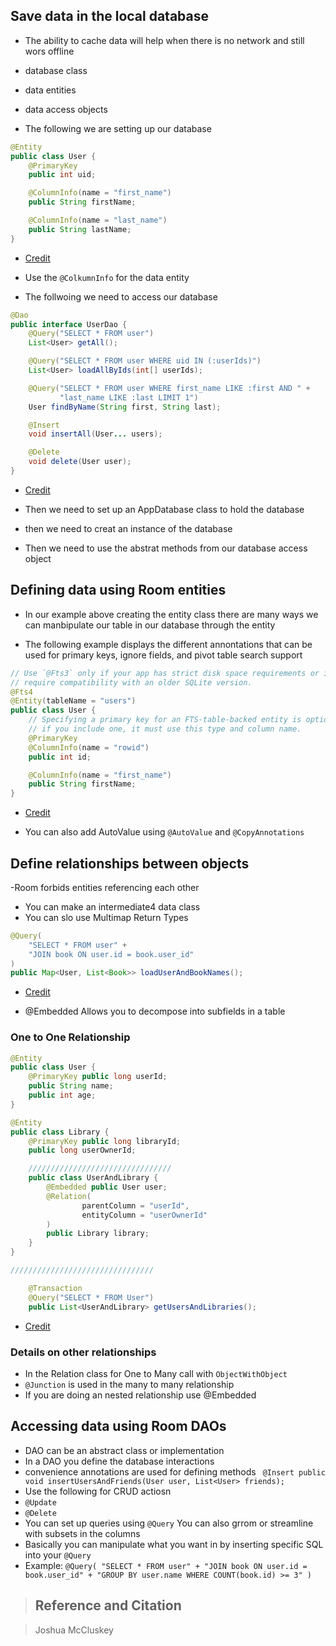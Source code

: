 ## Save data in the local database

- The ability to cache data will help when there is no network and still wors offline
- database class
- data entities
- data access objects

- The following we are setting up our database

```Java
@Entity
public class User {
    @PrimaryKey
    public int uid;

    @ColumnInfo(name = "first_name")
    public String firstName;

    @ColumnInfo(name = "last_name")
    public String lastName;
}

```

- [Credit](https://developer.android.com/training/data-storage/room)
- Use the `@ColkumnInfo` for the data entity

- The follwoing we need to access our database

```Java
@Dao
public interface UserDao {
    @Query("SELECT * FROM user")
    List<User> getAll();

    @Query("SELECT * FROM user WHERE uid IN (:userIds)")
    List<User> loadAllByIds(int[] userIds);

    @Query("SELECT * FROM user WHERE first_name LIKE :first AND " +
           "last_name LIKE :last LIMIT 1")
    User findByName(String first, String last);

    @Insert
    void insertAll(User... users);

    @Delete
    void delete(User user);
}
```

- [Credit](https://developer.android.com/training/data-storage/room)

- Then we need to set up an AppDatabase class to hold the database
- then we need to creat an instance of the database
- Then we need to use the abstrat methods from our database access object

## Defining data using Room entities

- In our example above creating the entity class there are many ways we can manbipulate our
  table in our database through the entity

- The following example displays the different annontations that can be used for primary keys, ignore fields, and pivot table search support

```Java
// Use `@Fts3` only if your app has strict disk space requirements or if you
// require compatibility with an older SQLite version.
@Fts4
@Entity(tableName = "users")
public class User {
    // Specifying a primary key for an FTS-table-backed entity is optional, but
    // if you include one, it must use this type and column name.
    @PrimaryKey
    @ColumnInfo(name = "rowid")
    public int id;

    @ColumnInfo(name = "first_name")
    public String firstName;
}
```

- [Credit](https://developer.android.com/training/data-storage/room/defining-data)

- You can also add AutoValue using `@AutoValue` and `@CopyAnnotations`

## Define relationships between objects

-Room forbids entities referencing each other

- You can make an intermediate4 data class
- You can slo use Multimap Return Types

```Java
@Query(
    "SELECT * FROM user" +
    "JOIN book ON user.id = book.user_id"
)
public Map<User, List<Book>> loadUserAndBookNames();

```

- [Credit](https://developer.android.com/training/data-storage/room/relationships)

- @Embedded Allows you to decompose into subfields in a table

### One to One Relationship

```Java
@Entity
public class User {
    @PrimaryKey public long userId;
    public String name;
    public int age;
}

@Entity
public class Library {
    @PrimaryKey public long libraryId;
    public long userOwnerId;

    ////////////////////////////////
    public class UserAndLibrary {
        @Embedded public User user;
        @Relation(
                parentColumn = "userId",
                entityColumn = "userOwnerId"
        )
        public Library library;
    }
}

////////////////////////////////

    @Transaction
    @Query("SELECT * FROM User")
    public List<UserAndLibrary> getUsersAndLibraries();
```

- [Credit](https://developer.android.com/training/data-storage/room/relationships)

### Details on other relationships

- In the Relation class for One to Many call with `ObjectWithObject`
- `@Junction` is used in the many to many relationship
- If you are doing an nested relationship use @Embedded

## Accessing data using Room DAOs

- DAO can be an abstract class or implementation
- In a DAO you define the database interactions
- convenience annotations are used for defining methods ` @Insert public void insertUsersAndFriends(User user, List<User> friends);`
- Use the following for CRUD actiosn
- `@Update`
- `@Delete`
- You can set up queries using `@Query` You can also grrom or streamline with subsets in the columns
- Basically you can manipulate what you want in by inserting specific SQL into your `@Query`
- Example: `@Query( "SELECT * FROM user" + "JOIN book ON user.id = book.user_id" + "GROUP BY user.name WHERE COUNT(book.id) >= 3" )`




> ## Reference and Citation

> Joshua McCluskey

